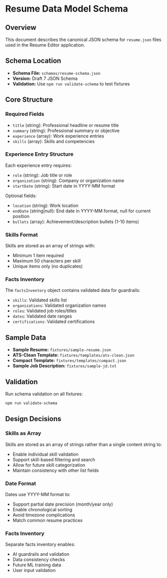 # Resume Data Model Schema

## Overview

This document describes the canonical JSON schema for `resume.json` files used in the Resume Editor application.

## Schema Location

- **Schema File:** `schemas/resume-schema.json`
- **Version:** Draft 7 JSON Schema
- **Validation:** Use `npm run validate-schema` to test fixtures

## Core Structure

### Required Fields

- `title` (string): Professional headline or resume title
- `summary` (string): Professional summary or objective
- `experience` (array): Work experience entries
- `skills` (array): Skills and competencies

### Experience Entry Structure

Each experience entry requires:
- `role` (string): Job title or role
- `organization` (string): Company or organization name
- `startDate` (string): Start date in YYYY-MM format

Optional fields:
- `location` (string): Work location
- `endDate` (string|null): End date in YYYY-MM format, null for current position
- `bullets` (array): Achievement/description bullets (1-10 items)

### Skills Format

Skills are stored as an array of strings with:
- Minimum 1 item required
- Maximum 50 characters per skill
- Unique items only (no duplicates)

### Facts Inventory

The `factsInventory` object contains validated data for guardrails:
- `skills`: Validated skills list
- `organizations`: Validated organization names
- `roles`: Validated job roles/titles
- `dates`: Validated date ranges
- `certifications`: Validated certifications

## Sample Data

- **Sample Resume:** `fixtures/sample-resume.json`
- **ATS-Clean Template:** `fixtures/templates/ats-clean.json`
- **Compact Template:** `fixtures/templates/compact.json`
- **Sample Job Description:** `fixtures/sample-jd.txt`

## Validation

Run schema validation on all fixtures:

```bash
npm run validate-schema
```

## Design Decisions

### Skills as Array
Skills are stored as an array of strings rather than a single content string to:
- Enable individual skill validation
- Support skill-based filtering and search
- Allow for future skill categorization
- Maintain consistency with other list fields

### Date Format
Dates use YYYY-MM format to:
- Support partial date precision (month/year only)
- Enable chronological sorting
- Avoid timezone complications
- Match common resume practices

### Facts Inventory
Separate facts inventory enables:
- AI guardrails and validation
- Data consistency checks
- Future ML training data
- User input validation
